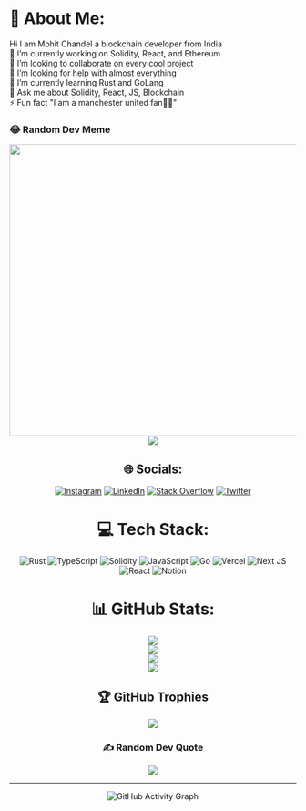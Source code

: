 # 💫 About Me:
Hi I am Mohit Chandel a blockchain developer from India<br>🔭 I’m currently working on Solidity, React, and Ethereum<br>👯 I’m looking to collaborate on every cool project<br>🤝 I’m looking for help with almost everything<br>🌱 I’m currently learning Rust and GoLang<br>💬 Ask me about Solidity, React, JS, Blockchain<br>⚡ Fun fact "I am a manchester united fan🫶🏻"

### 😂 Random Dev Meme
<img align="right" src="https://random-memer.herokuapp.com/" width="512px"/>



<div align="center">

[![](https://visitcount.itsvg.in/api?id=mohitchandel&icon=3&color=9)](https://visitcount.itsvg.in)

## 🌐 Socials:
[![Instagram](https://img.shields.io/badge/Instagram-%23E4405F.svg?logo=Instagram&logoColor=white)](https://instagram.com/mohitchandel.me) [![LinkedIn](https://img.shields.io/badge/LinkedIn-%230077B5.svg?logo=linkedin&logoColor=white)](https://linkedin.com/in/mohit-chandel-b0077816a) [![Stack Overflow](https://img.shields.io/badge/-Stackoverflow-FE7A16?logo=stack-overflow&logoColor=white)](https://stackoverflow.com/users/12174711) [![Twitter](https://img.shields.io/badge/Twitter-%231DA1F2.svg?logo=Twitter&logoColor=white)](https://twitter.com/mohitchandel55) 

# 💻 Tech Stack:
![Rust](https://img.shields.io/badge/rust-%23000000.svg?style=for-the-badge&logo=rust&logoColor=white) ![TypeScript](https://img.shields.io/badge/typescript-%23007ACC.svg?style=for-the-badge&logo=typescript&logoColor=white) ![Solidity](https://img.shields.io/badge/Solidity-%23363636.svg?style=for-the-badge&logo=solidity&logoColor=white) ![JavaScript](https://img.shields.io/badge/javascript-%23323330.svg?style=for-the-badge&logo=javascript&logoColor=%23F7DF1E) ![Go](https://img.shields.io/badge/go-%2300ADD8.svg?style=for-the-badge&logo=go&logoColor=white) ![Vercel](https://img.shields.io/badge/vercel-%23000000.svg?style=for-the-badge&logo=vercel&logoColor=white) ![Next JS](https://img.shields.io/badge/Next-black?style=for-the-badge&logo=next.js&logoColor=white) ![React](https://img.shields.io/badge/react-%2320232a.svg?style=for-the-badge&logo=react&logoColor=%2361DAFB) ![Notion](https://img.shields.io/badge/Notion-%23000000.svg?style=for-the-badge&logo=notion&logoColor=white)
# 📊 GitHub Stats:

![](https://github-readme-stats.vercel.app/api?username=mohitchandel&theme=dark&hide_border=false&include_all_commits=true&count_private=true)<br/>
![](https://github-readme-streak-stats.herokuapp.com/?user=mohitchandel&theme=dark&hide_border=false)<br/>
![](https://github-readme-stats.vercel.app/api/top-langs/?username=mohitchandel&theme=dark&hide_border=false&include_all_commits=true&count_private=true&layout=compact)<br>
![](https://metrics.lecoq.io/mohitchande)
## 🏆 GitHub Trophies
![](https://github-profile-trophy.vercel.app/?username=mohitchandel&theme=radical&no-frame=false&no-bg=true&margin-w=4)

### ✍️ Random Dev Quote
![](https://quotes-github-readme.vercel.app/api?type=vetical&theme=radical)



---
 ![GitHub Activity Graph](https://activity-graph.herokuapp.com/graph?username=mohitchandel)  
<div>
